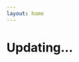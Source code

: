 ```yaml
---
layout: home
---
```

# Updating...
<!--
This theme is Jekyll port of [vangeltzo.com](http://vangeltzo.com/) (by [Vangelis Tzortzis](https://github.com/srekoble)).

To learn how to install and use this theme check out the [installation guide](http://taylantatli.me/Halve/halve-theme/) for more information.

If you have a question, find a bug, or just want to say hi, please open an [issue on GitHub](https://github.com/TaylanTatli/Halve/issues/new). -->
